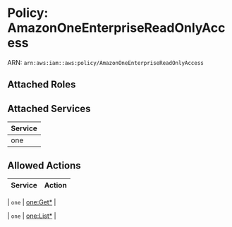 # Policy: AmazonOneEnterpriseReadOnlyAccess

ARN: `arn:aws:iam::aws:policy/AmazonOneEnterpriseReadOnlyAccess`

## Attached Roles

## Attached Services

| Service |
|---------|
| one |

## Allowed Actions

| Service | Action |
|:-------:|--------|

| `one` | [one:Get*](../actions.md#one:getall) |

| `one` | [one:List*](../actions.md#one:listall) |
